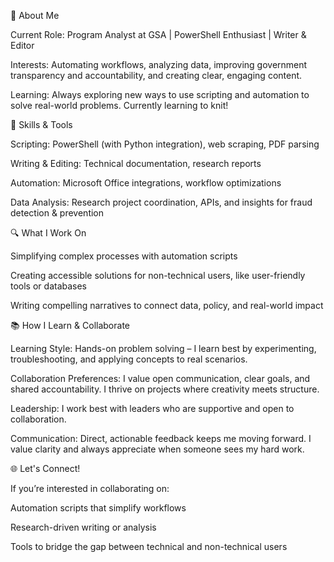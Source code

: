 🌟 About Me

Current Role: Program Analyst at GSA | PowerShell Enthusiast | Writer & Editor

Interests: Automating workflows, analyzing data, improving government transparency and accountability, and creating clear, engaging content.

Learning: Always exploring new ways to use scripting and automation to solve real-world problems. Currently learning to knit!

🔧 Skills & Tools

Scripting: PowerShell (with Python integration), web scraping, PDF parsing

Writing & Editing: Technical documentation, research reports

Automation: Microsoft Office integrations, workflow optimizations

Data Analysis: Research project coordination, APIs, and insights for fraud detection & prevention

🔍 What I Work On

Simplifying complex processes with automation scripts

Creating accessible solutions for non-technical users, like user-friendly tools or databases

Writing compelling narratives to connect data, policy, and real-world impact

📚 How I Learn & Collaborate

Learning Style: Hands-on problem solving – I learn best by experimenting, troubleshooting, and applying concepts to real scenarios.

Collaboration Preferences: I value open communication, clear goals, and shared accountability. I thrive on projects where creativity meets structure.

Leadership: I work best with leaders who are supportive and open to collaboration.

Communication: Direct, actionable feedback keeps me moving forward. I value clarity and always appreciate when someone sees my hard work.

🌐 Let's Connect!

If you’re interested in collaborating on:

Automation scripts that simplify workflows

Research-driven writing or analysis

Tools to bridge the gap between technical and non-technical users
